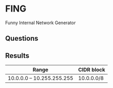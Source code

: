 # FING
 Funny Internal Network Generator

## Questions


## Results

| Range                     | CIDR block |
| ------------------------- | ---------- |
| 10.0.0.0 – 10.255.255.255 | 10.0.0.0/8 |


